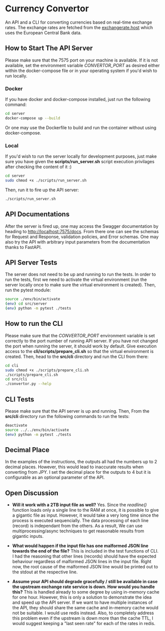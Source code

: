 # Currency Convertor
An API and a CLI for converting currencies based on real-time exchange rates.
The exchange rates are fetched from the [exchangerate.host](https://exchangerate.host) which uses the European Central Bank data.

## How to Start The API Server
Please make sure that the 7575 port on your machine is available. If it is not available, set the environment variable _CONVERTOR_PORT_ as desired either within the docker-compose file or in your operating system if you'd wish to run locally.
### Docker
If you have docker and docker-compose installed, just run the following command:
```bash
cd server
docker-compose up --build
```
Or one may use the Dockerfile to build and run the container without using docker-compose.
### Local
If you'd wish to run the server locally for development purposes, just make sure you have given the __scripts/run_server.sh__ script execution privilages after checking the content of it :)
```bash
cd server
sudo chmod +x ./scripts/run_server.sh
```
Then, run it to fire up the API server:
```bash
./scripts/run_server.sh
```

## API Documentations

After the server is fired up, one may access the Swagger documentation by heading to [http://localhost:7575/docs](http://localhost:7575/docs).
From there one can see the schemas for Request and Response, validation policies, and Error schemas. One may also try the API with arbitrary input parameters from the documentation thanks to FastAPI.

## API Server Tests

The server does not need to be up and running to run the tests.
In order to run the tests, first we need to activate the virtual environment (run the server locally once to make sure the virtual environment is created). Then, run the pytest module:
```bash
source ./env/bin/activate
(env) cd src/server
(env) python -m pytest ./tests
```

## How to run the CLI

Please make sure that the _CONVERTOR_PORT_ environment variable is set correctly to the port number of running API server. If you have not changed the port when running the server, it should work by default.
Give execution access to the __cli/scripts/prepare_cli.sh__ so that the virtual environment is created. Then, head to the __src/cli__ directory and run the CLI from there:

```bash
cd cli
sudo chmod +x ./scripts/prepare_cli.sh
./scripts/prepare_cli.sh
cd src/cli
./convertor.py --help
```

## CLI Tests
Please make sure that the API server is up and running. Then, From the __src/cli__ directory run the following commands to run the tests:

```bash
deactivate
source ../../env/bin/activate
(env) python -m pytest ./tests
```

## Decimal Place
In the examples of the instructions, the outputs all had the numbers up to 2 decimal places. However, this would lead to inaccurate results when converting from JPY. I set the decimal place for the outputs to 4 but it is configurable as an optional parameter of the API.

## Open Discussion

- __Will it work with a 2TB input file as well?__
Yes. Since the _readline()_ function loads only a single line to the RAM at once, it is possible to give a gigantic file as input. However, it would take a very long time since the process is executed sequencially. The data processing of each line (record) is independant from the others. As a result, We can use multiprocessing/async techniques to get reasonable results from gigantic inputs.

- __What would happen if the input file has one malformed JSON line towards the
end of the file?__
This is included in the test functions of CLI. I had the reasoning that other lines (records) should have the expected behaviour regardless of malformed JSON lines in the input file. Right now, the root cause of the malformed JSON line would be printed out to the stdout at the respective line.

- __Assume your API should degrade gracefully / still be available in case the
upstream exchange rate service is down. How would you handle this?__
This is handled already to some degree by using in-memory cache for one hour. However, this is only a solution to demonstrate the idea and speed up the API server. If we want to have multiple instances of the API, they should share the same cache and in-memory cache would not be suitable. I would use redis instead. Also, to completely address this problem even if the upstream is down more than the cache TTL, I would suggest keeping a "last seen rate" for each of the rates in redis.

